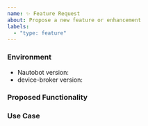 ```yaml
---
name: ✨ Feature Request
about: Propose a new feature or enhancement
labels:
  - "type: feature"
---
```


### Environment
* Nautobot version:  <!-- Example: 2.3.1 -->
* device-broker version:  <!-- Example: 1.0.0 -->

<!--
    Describe in detail the new functionality you are proposing.
-->
### Proposed Functionality

<!--
    Convey an example use case for your proposed feature. Write from the
    perspective of a user who would benefit from the proposed
    functionality and describe how.
--->
### Use Case

